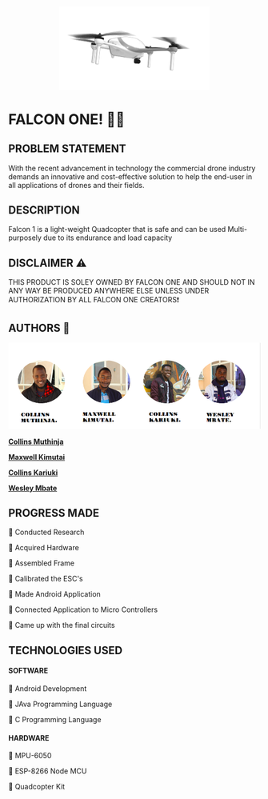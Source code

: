 <p align="center">
<img align="centre" width="300" src="Spec.md/drone.gif" alt="Drone GIF" />
<p>

# FALCON ONE! :helicopter::dash:

## PROBLEM STATEMENT

With the recent advancement in technology the commercial drone industry demands an innovative and cost-effective solution to help the end-user in all applications of drones and their fields. 

## DESCRIPTION 

Falcon 1 is a light-weight Quadcopter that is safe and can be used Multi-purposely due to its endurance and load capacity

## DISCLAIMER :warning:

THIS PRODUCT IS SOLEY OWNED BY FALCON ONE AND SHOULD NOT IN ANY WAY BE PRODUCED ANYWHERE ELSE UNLESS UNDER AUTHORIZATION BY ALL FALCON ONE CREATORS:exclamation:

## AUTHORS :memo:

<p align="center">
<img align="centre" src="Spec.md/Disp1.png" alt="Images of creators" />
<p>

**[Collins Muthinja](https://github.com/Magz8984)**

**[Maxwell Kimutai](https://github.com/maxwellkimutai)**

**[Collins Kariuki](https://github.com/zecollokaris)**

**[Wesley Mbate](https://github.com/Wess58)**


## PROGRESS MADE

:pushpin: Conducted Research

:pushpin: Acquired Hardware

:pushpin: Assembled Frame

:pushpin: Calibrated the ESC's

:pushpin: Made Android Application

:pushpin: Connected Application to Micro Controllers

:pushpin: Came up with the final circuits

## TECHNOLOGIES USED

#### SOFTWARE

:small_blue_diamond: Android Development

:small_blue_diamond: JAva Programming Language

:small_blue_diamond: C Programming Language

#### HARDWARE

:small_blue_diamond: MPU-6050

:small_blue_diamond: ESP-8266 Node MCU

:small_blue_diamond: Quadcopter Kit


